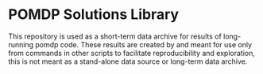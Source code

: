 # POMDP Solutions Library

This repository is used as a short-term data archive for results of long-running pomdp code.  These results are created by and meant for use only from commands in other scripts to facilitate reproducibility and exploration, this is not meant as a stand-alone data source or long-term data archive.  

